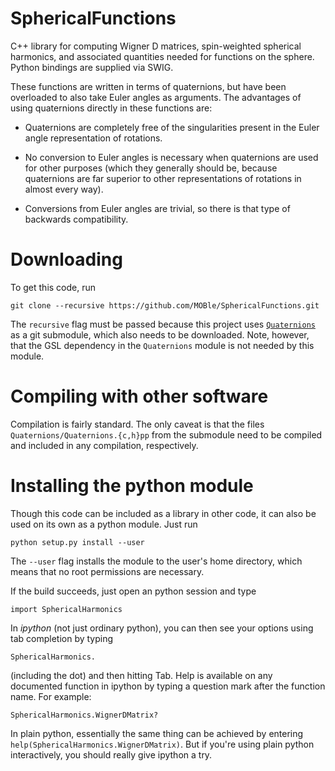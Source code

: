 SphericalFunctions
==================

C++ library for computing Wigner D matrices, spin-weighted spherical
harmonics, and associated quantities needed for functions on the
sphere.  Python bindings are supplied via SWIG.

These functions are written in terms of quaternions, but have been
overloaded to also take Euler angles as arguments.  The advantages of
using quaternions directly in these functions are:

 * Quaternions are completely free of the singularities present in the
   Euler angle representation of rotations.

 * No conversion to Euler angles is necessary when quaternions are
   used for other purposes (which they generally should be, because
   quaternions are far superior to other representations of rotations
   in almost every way).

 * Conversions from Euler angles are trivial, so there is that type of
   backwards compatibility.


Downloading
===========

To get this code, run

    git clone --recursive https://github.com/MOBle/SphericalFunctions.git

The `recursive` flag must be passed because this project uses
[`Quaternions`](https://github.com/MOBle/Quaternions) as a git
submodule, which also needs to be downloaded.  Note, however, that the
GSL dependency in the `Quaternions` module is not needed by this
module.


Compiling with other software
=============================

Compilation is fairly standard.  The only caveat is that the files
`Quaternions/Quaternions.{c,h}pp` from the submodule need to be
compiled and included in any compilation, respectively.


Installing the python module
============================

Though this code can be included as a library in other code, it can
also be used on its own as a python module.  Just run

    python setup.py install --user

The `--user` flag installs the module to the user's home directory,
which means that no root permissions are necessary.

If the build succeeds, just open an python session and type

    import SphericalHarmonics

In *ipython* (not just ordinary python), you can then see your options
using tab completion by typing

    SphericalHarmonics.

(including the dot) and then hitting Tab.  Help is available on any
documented function in ipython by typing a question mark after the
function name.  For example:

    SphericalHarmonics.WignerDMatrix?

In plain python, essentially the same thing can be achieved by
entering `help(SphericalHarmonics.WignerDMatrix)`.  But if you're
using plain python interactively, you should really give ipython a
try.
